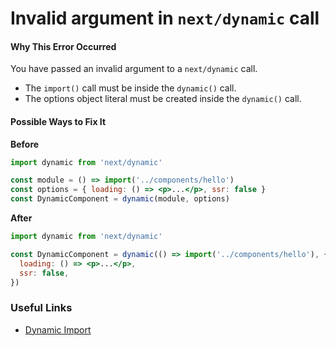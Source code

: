 # Invalid argument in `next/dynamic` call

#### Why This Error Occurred

You have passed an invalid argument to a `next/dynamic` call.

- The `import()` call must be inside the `dynamic()` call.
- The options object literal must be created inside the `dynamic()` call.

#### Possible Ways to Fix It

**Before**

```jsx
import dynamic from 'next/dynamic'

const module = () => import('../components/hello')
const options = { loading: () => <p>...</p>, ssr: false }
const DynamicComponent = dynamic(module, options)
```

**After**

```jsx
import dynamic from 'next/dynamic'

const DynamicComponent = dynamic(() => import('../components/hello'), {
  loading: () => <p>...</p>,
  ssr: false,
})
```

### Useful Links

- [Dynamic Import](https://nextjs.org/docs/advanced-features/dynamic-import)
